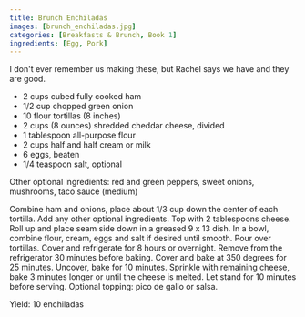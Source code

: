 ```yaml
---
title: Brunch Enchiladas
images: [brunch_enchiladas.jpg]
categories: [Breakfasts & Brunch, Book 1]
ingredients: [Egg, Pork]
---
```


 I don't ever
remember us making these, but Rachel says we have and they are good.

-   2 cups cubed fully cooked ham
-   1/2 cup chopped green onion
-   10 flour tortillas (8 inches)
-   2 cups (8 ounces) shredded cheddar cheese, divided
-   1 tablespoon all-purpose flour
-   2 cups half and half cream or milk
-   6 eggs, beaten
-   1/4 teaspoon salt, optional

Other optional ingredients: red and green peppers, sweet onions,
mushrooms, taco sauce (medium)

Combine ham and onions, place about 1/3 cup down the center of each
tortilla. Add any other optional ingredients. Top with 2 tablespoons
cheese. Roll up and place seam side down in a greased 9 x 13 dish. In a
bowl, combine flour, cream, eggs and salt if desired until smooth. Pour
over tortillas. Cover and refrigerate for 8 hours or overnight. Remove
from the refrigerator 30 minutes before baking. Cover and bake at 350
degrees for 25 minutes. Uncover, bake for 10 minutes. Sprinkle with
remaining cheese, bake 3 minutes longer or until the cheese is melted.
Let stand for 10 minutes before serving. Optional topping: pico de gallo
or salsa.

Yield: 10 enchiladas

  
